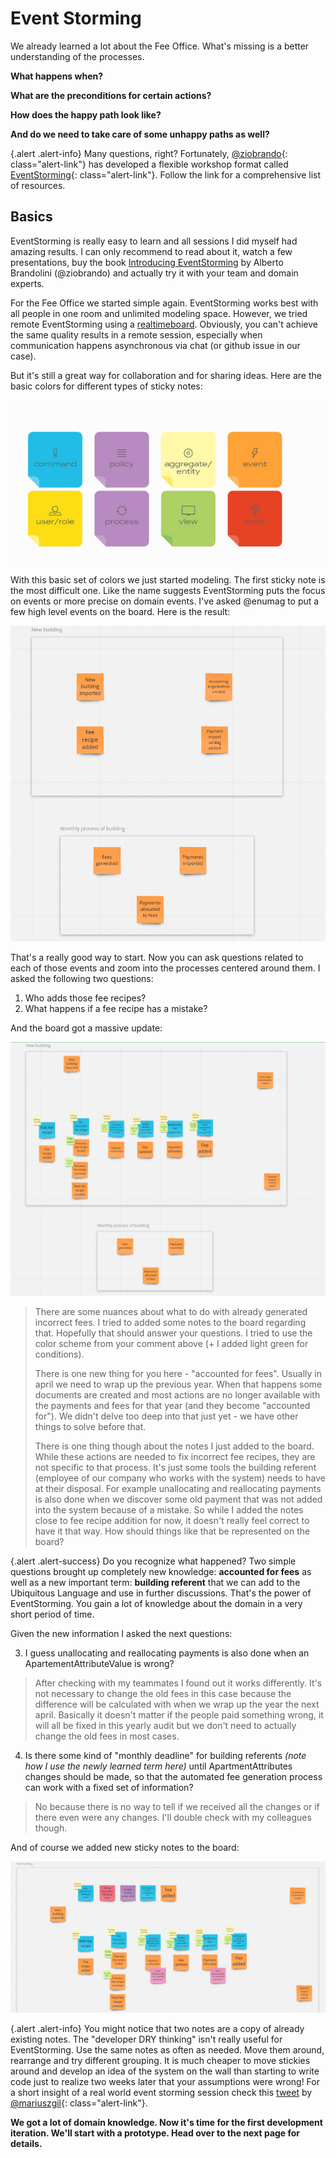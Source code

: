 # Event Storming

We already learned a lot about the Fee Office. What's missing is a better understanding of the processes.

**What happens when?**

**What are the preconditions for certain actions?**

**How does the happy path look like?**

**And do we need to take care of some unhappy paths as well?**

{.alert .alert-info}
Many questions, right? Fortunately, [@ziobrando](https://github.com/ziobrando){: class="alert-link"} has developed a flexible workshop format
called [EventStorming](https://www.eventstorming.com/resources/){: class="alert-link"}. Follow the link for a comprehensive list of resources.

## Basics

EventStorming is really easy to learn and all sessions I did myself had amazing results. I can only recommend to read about it, watch a few presentations,
buy the book [Introducing EventStorming](https://www.eventstorming.com/book/) by Alberto Brandolini (@ziobrando) and actually try it with your team and domain experts.

For the Fee Office we started simple again. EventStorming works best with all people in one room and unlimited modeling space.
However, we tried remote EventStorming using a [realtimeboard](https://realtimeboard.com/app/board/o9J_kzYG5GQ=/).
Obviously, you can't achieve the same quality results in a remote session, especially when communication happens asynchronous via chat (or github issue in our case).

But it's still a great way for collaboration and for sharing ideas. Here are the basic colors for different types of sticky notes:

![Event Storming Note Types](../img/event_storming_colors.png)

With this basic set of colors we just started modeling. The first sticky note is the most difficult one. Like the name suggests EventStorming
puts the focus on events or more precise on domain events. I've asked @enumag to put a few high level events on the board.
Here is the result:

![High level events](../img/01_high_level_events.png)

That's a really good way to start. Now you can ask questions related to each of those events and zoom into the processes centered around them.
I asked the following two questions:

1. Who adds those fee recipes?
2. What happens if a fee recipe has a mistake?

And the board got a massive update:

![Zoom into core domain](../img/02_zoom_into_core_domain.png)

> There are some nuances about what to do with already generated incorrect fees. I tried to added some notes to the board regarding that. Hopefully that should answer your questions. I tried to use the color scheme from your comment above (+ I added light green for conditions).
>
>  There is one new thing for you here - "accounted for fees". Usually in april we need to wrap up the previous year. When that happens some documents are created and most actions are no longer available with the payments and fees for that year (and they become "accounted for"). We didn't delve too deep into that just yet - we have other things to solve before that.
>
>  There is one thing though about the notes I just added to the board. While these actions are needed to fix incorrect fee recipes, they are not specific to that process. It's just some tools the building referent (employee of our company who works with the system) needs to have at their disposal. For example unallocating and reallocating payments is also done when we discover some old payment that was not added into the system because of a mistake. So while I added the notes close to fee recipe addition for now, it doesn't really feel correct to have it that way. How should things like that be represented on the board?

{.alert .alert-success}
Do you recognize what happened? Two simple questions brought up completely new knowledge: **accounted for fees** as well as a new important term:
**building referent** that we can add to the Ubiquitous Language and use in further discussions. That's the power of EventStorming. You gain a lot of knowledge about the domain
in a very short period of time.

Given the new information I asked the next questions:

3. I guess unallocating and reallocating payments is also done when an ApartementAttributeValue is wrong?

> After checking with my teammates I found out it works differently. It's not necessary to change the old fees in this case because the difference will be calculated with when we wrap up the year the next april. Basically it doesn't matter if the people paid something wrong, it will all be fixed in this yearly audit but we don't need to actually change the old fees in most cases.

4. Is there some kind of "monthly deadline" for building referents *(note how I use the newly learned term here)* until ApartmentAttributes changes should be made, so that the automated fee generation process can work with a fixed set of information?

> No because there is no way to tell if we received all the changes or if there even were any changes. I'll double check with my colleagues though.

And of course we added new sticky notes to the board:

![Apartment Attribute Value](../img/03_apartment_attribute_value.png)

{.alert .alert-info}
You might notice that two notes are a copy of already existing notes. The "developer DRY thinking" isn't really useful for EventStorming. Use the same notes as often as needed.
Move them around, rearrange and try different grouping. It is much cheaper to move stickies around and develop an idea of the system on the wall than starting to write code
just to realize two weeks later that your assumptions were wrong! For a short insight of a real world event storming session check this [tweet](https://twitter.com/mariuszgil/status/1052179034065522693) by [@mariuszgil](https://github.com/mariuszgil){: class="alert-link"}.

**We got a lot of domain knowledge. Now it's time for the first development iteration. We'll start with a prototype. Head over to the next page for details.**
